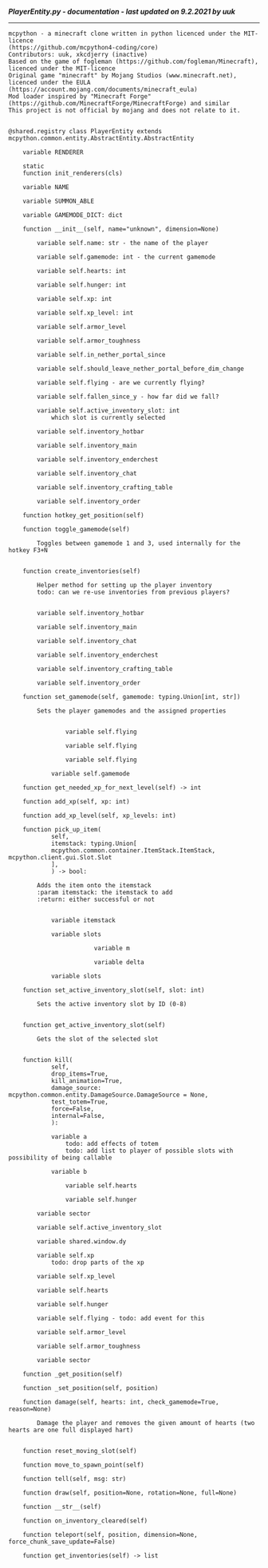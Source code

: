 ***PlayerEntity.py - documentation - last updated on 9.2.2021 by uuk***
___

    mcpython - a minecraft clone written in python licenced under the MIT-licence 
    (https://github.com/mcpython4-coding/core)
    Contributors: uuk, xkcdjerry (inactive)
    Based on the game of fogleman (https://github.com/fogleman/Minecraft), licenced under the MIT-licence
    Original game "minecraft" by Mojang Studios (www.minecraft.net), licenced under the EULA
    (https://account.mojang.com/documents/minecraft_eula)
    Mod loader inspired by "Minecraft Forge" (https://github.com/MinecraftForge/MinecraftForge) and similar
    This project is not official by mojang and does not relate to it.


    @shared.registry class PlayerEntity extends mcpython.common.entity.AbstractEntity.AbstractEntity

        variable RENDERER

        static
        function init_renderers(cls)

        variable NAME

        variable SUMMON_ABLE

        variable GAMEMODE_DICT: dict

        function __init__(self, name="unknown", dimension=None)

            variable self.name: str - the name of the player

            variable self.gamemode: int - the current gamemode

            variable self.hearts: int

            variable self.hunger: int

            variable self.xp: int

            variable self.xp_level: int

            variable self.armor_level

            variable self.armor_toughness

            variable self.in_nether_portal_since

            variable self.should_leave_nether_portal_before_dim_change

            variable self.flying - are we currently flying?

            variable self.fallen_since_y - how far did we fall?

            variable self.active_inventory_slot: int
                which slot is currently selected

            variable self.inventory_hotbar

            variable self.inventory_main

            variable self.inventory_enderchest

            variable self.inventory_chat

            variable self.inventory_crafting_table

            variable self.inventory_order

        function hotkey_get_position(self)

        function toggle_gamemode(self)
            
            Toggles between gamemode 1 and 3, used internally for the hotkey F3+N


        function create_inventories(self)
            
            Helper method for setting up the player inventory
            todo: can we re-use inventories from previous players?


            variable self.inventory_hotbar

            variable self.inventory_main

            variable self.inventory_chat

            variable self.inventory_enderchest

            variable self.inventory_crafting_table

            variable self.inventory_order

        function set_gamemode(self, gamemode: typing.Union[int, str])
            
            Sets the player gamemodes and the assigned properties


                    variable self.flying

                    variable self.flying

                    variable self.flying

                variable self.gamemode

        function get_needed_xp_for_next_level(self) -> int

        function add_xp(self, xp: int)

        function add_xp_level(self, xp_levels: int)

        function pick_up_item(
                self,
                itemstack: typing.Union[
                mcpython.common.container.ItemStack.ItemStack, mcpython.client.gui.Slot.Slot
                ],
                ) -> bool:
            
            Adds the item onto the itemstack
            :param itemstack: the itemstack to add
            :return: either successful or not


                variable itemstack

                variable slots

                            variable m

                            variable delta

                variable slots

        function set_active_inventory_slot(self, slot: int)
            
            Sets the active inventory slot by ID (0-8)


        function get_active_inventory_slot(self)
            
            Gets the slot of the selected slot


        function kill(
                self,
                drop_items=True,
                kill_animation=True,
                damage_source: mcpython.common.entity.DamageSource.DamageSource = None,
                test_totem=True,
                force=False,
                internal=False,
                ):

                variable a
                    todo: add effects of totem
                    todo: add list to player of possible slots with possibility of being callable

                variable b

                    variable self.hearts

                    variable self.hunger

            variable sector

            variable self.active_inventory_slot

            variable shared.window.dy

            variable self.xp
                todo: drop parts of the xp

            variable self.xp_level

            variable self.hearts

            variable self.hunger

            variable self.flying - todo: add event for this

            variable self.armor_level

            variable self.armor_toughness

            variable sector

        function _get_position(self)

        function _set_position(self, position)

        function damage(self, hearts: int, check_gamemode=True, reason=None)
            
            Damage the player and removes the given amount of hearts (two hearts are one full displayed hart)


        function reset_moving_slot(self)

        function move_to_spawn_point(self)

        function tell(self, msg: str)

        function draw(self, position=None, rotation=None, full=None)

        function __str__(self)

        function on_inventory_cleared(self)

        function teleport(self, position, dimension=None, force_chunk_save_update=False)

        function get_inventories(self) -> list